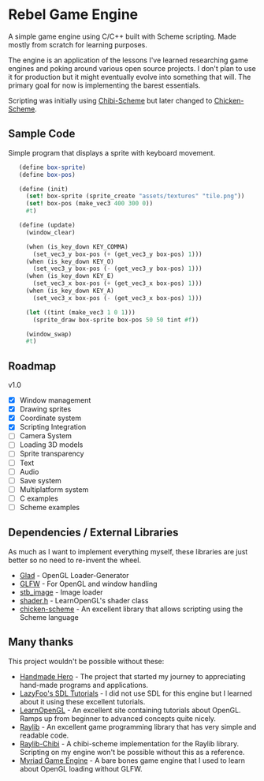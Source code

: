 # Rebel Game Engine
A simple game engine using C/C++ built with Scheme scripting. Made mostly from scratch for learning purposes.

The engine is an application of the lessons I've learned researching game engines and poking around various open source projects. I don't plan to use it for production but it might eventually evolve into something that will. The primary goal for now is implementing the barest essentials.

Scripting was initially using [Chibi-Scheme](https://github.com/ashinn/chibi-scheme) but later changed to [Chicken-Scheme](https://www.call-cc.org/). 

## Sample Code
Simple program that displays a sprite with keyboard movement.

```scheme
   (define box-sprite)
   (define box-pos)

   (define (init)
     (set! box-sprite (sprite_create "assets/textures" "tile.png"))
     (set! box-pos (make_vec3 400 300 0))
     #t)

   (define (update)
     (window_clear)

     (when (is_key_down KEY_COMMA)
       (set_vec3_y box-pos (+ (get_vec3_y box-pos) 1)))
     (when (is_key_down KEY_O)
       (set_vec3_y box-pos (- (get_vec3_y box-pos) 1)))
     (when (is_key_down KEY_E)
       (set_vec3_x box-pos (+ (get_vec3_x box-pos) 1)))
     (when (is_key_down KEY_A)
       (set_vec3_x box-pos (- (get_vec3_x box-pos) 1)))

     (let ((tint (make_vec3 1 0 1)))
       (sprite_draw box-sprite box-pos 50 50 tint #f))

     (window_swap)
     #t)
```


## Roadmap
v1.0

- [x] Window management
- [x] Drawing sprites
- [x] Coordinate system
- [x] Scripting Integration
- [ ] Camera System
- [ ] Loading 3D models
- [ ] Sprite transparency
- [ ] Text
- [ ] Audio
- [ ] Save system
- [ ] Multiplatform system
- [ ] C examples
- [ ] Scheme examples

## Dependencies / External Libraries
As much as I want to implement everything myself, these libraries are just better so no need to re-invent the wheel.

  * [Glad](https://github.com/Dav1dde/glad) - OpenGL Loader-Generator
  * [GLFW](https://www.glfw.org/) - For OpenGL and window handling
  * [stb_image](https://github.com/nothings/stb) - Image loader
  * [shader.h](https://learnopengl.com/code_viewer_gh.php?code=includes/learnopengl/shader_s.h) - LearnOpenGL's shader class
  * [chicken-scheme](https://www.call-cc.org/) - An excellent library that allows scripting using the Scheme language

## Many thanks
This project wouldn't be possible without these:

  * [Handmade Hero](https://handmadehero.org/) - The project that started my journey to appreciating hand-made programs and applications.
  * [LazyFoo's SDL Tutorials](http://lazyfoo.net/tutorials/SDL/index.php) - I did not use SDL for this engine but I learned about it using these excellent tutorials.
  * [LearnOpenGL](https://learnopengl.com/) - An excellent site containing tutorials about OpenGL. Ramps up from beginner to advanced concepts quite nicely.
  * [Raylib](https://www.raylib.com/) - An excellent game programming library that has very simple and readable code.
  * [Raylib-Chibi](https://github.com/VincentToups/raylib-chibi) - A chibi-scheme implementation for the Raylib library. Scripting on my engine won't be possible without this as a reference.
  * [Myriad Game Engine](https://github.com/jobtalle/Myriad) - A bare bones game engine that I used to learn about OpenGL loading without GLFW.

